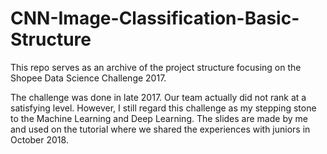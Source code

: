 # CNN-Image-Classification-Basic-Structure
This repo serves as an archive of the project structure focusing on the Shopee Data Science Challenge 2017.

The challenge was done in late 2017. Our team actually did not rank at a satisfying level. However, I still regard this challenge as my stepping stone to the Machine Learning and Deep Learning. The slides are made by me and used on the tutorial where we shared the experiences with juniors in October 2018.
